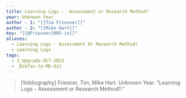 ```yaml
---
title: Learning Logs -  Assessment or Research Method?
year: Unknown Year
author - 1: "[[Tim Friesner]]"
author - 2: "[[Mike Hart]]"
key: "[[@Friesner2005-io]]"
aliases:
  - Learning Logs - Assessment Or Research Method?
  - Learning Logs
tags:
  - 3_Upgrade-OCT-2023
  - _BibTex-to-MD-Git
---
```


> [!bibliography]
> Friesner, Tim, Mike Hart. Unknown Year. “Learning Logs -  Assessment or Research Method?.”